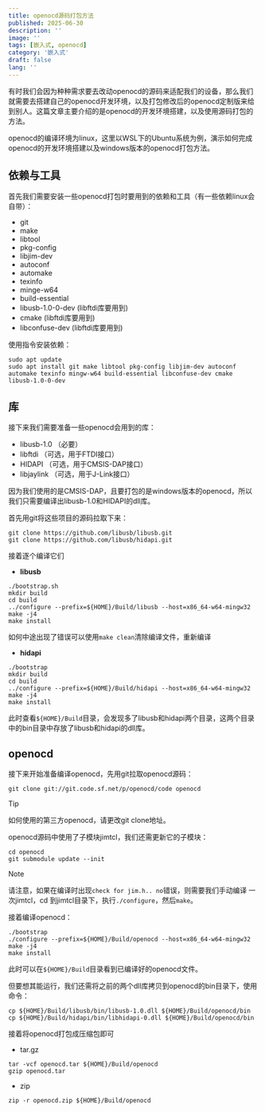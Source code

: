 ```yaml
---
title: openocd源码打包方法
published: 2025-06-30
description: ''
image: ''
tags: [嵌入式, openocd]
category: '嵌入式'
draft: false
lang: ''
---
```


有时我们会因为种种需求要去改动openocd的源码来适配我们的设备，那么我们就需要去搭建自己的openocd开发环境，以及打包修改后的openocd定制版来给到别人。这篇文章主要介绍的是openocd的开发环境搭建，以及使用源码打包的方法。

openocd的编译环境为linux，这里以WSL下的Ubuntu系统为例，演示如何完成openocd的开发环境搭建以及windows版本的openocd打包方法。

## 依赖与工具

首先我们需要安装一些openocd打包时要用到的依赖和工具（有一些依赖linux会自带）：

- git
- make
- libtool
- pkg-config
- libjim-dev
- autoconf
- automake
- texinfo
- minge-w64
- build-essential
- libusb-1.0-0-dev (libftdi库要用到)
- cmake (libftdi库要用到)
- libconfuse-dev (libftdi库要用到)

使用指令安装依赖：

```shell
sudo apt update
sudo apt install git make libtool pkg-config libjim-dev autoconf automake texinfo mingw-w64 build-essential libconfuse-dev cmake libusb-1.0-0-dev
```

## 库

接下来我们需要准备一些openocd会用到的库：

- libusb-1.0 （必要）
- libftdi （可选，用于FTDI接口）
- HIDAPI （可选，用于CMSIS-DAP接口）
- libjaylink （可选，用于J-Link接口）

因为我们使用的是CMSIS-DAP，且要打包的是windows版本的openocd，所以我们只需要编译出libusb-1.0和HIDAPI的dll库。

首先用git将这些项目的源码拉取下来：

```shell
git clone https://github.com/libusb/libusb.git
git clone https://github.com/libusb/hidapi.git
```

接着逐个编译它们

- **libusb**

```shell
./bootstrap.sh
mkdir build
cd build
../configure --prefix=${HOME}/Build/libusb --host=x86_64-w64-mingw32
make -j4
make install
```

如何中途出现了错误可以使用`make clean`清除编译文件，重新编译

- **hidapi**

```shell
./bootstrap
mkdir build
cd build
../configure --prefix=${HOME}/Build/hidapi --host=x86_64-w64-mingw32
make -j4
make install
```

此时查看`${HOME}/Build`目录，会发现多了libusb和hidapi两个目录，这两个目录中的bin目录中存放了libusb和hidapi的dll库。

## openocd

接下来开始准备编译openocd，先用git拉取openocd源码：

```shell
git clone git://git.code.sf.net/p/openocd/code openocd
```

> [!TIP]
> 如何使用的第三方openocd，请更改git clone地址。

openocd源码中使用了子模块jimtcl，我们还需更新它的子模块：

```shell
cd openocd
git submodule update --init
```

> [!NOTE]
> 请注意，如果在编译时出现`check for jim.h.. no`错误，则需要我们手动编译
> 一次jimtcl，cd 到jimtcl目录下，执行`./configure`，然后`make`。

接着编译openocd：

```shell
./bootstrap
./configure --prefix=${HOME}/Build/openocd --host=x86_64-w64-mingw32
make -j4
make install
```

此时可以在`${HOME}/Build`目录看到已编译好的openocd文件。

但要想其能运行，我们还需将之前的两个dll库拷贝到openocd的bin目录下，使用命令：

```shell
cp ${HOME}/Build/libusb/bin/libusb-1.0.dll ${HOME}/Build/openocd/bin
cp ${HOME}/Build/hidapi/bin/libhidapi-0.dll ${HOME}/Build/openocd/bin
```

接着将openocd打包成压缩包即可

- tar.gz

```shell
tar -vcf openocd.tar ${HOME}/Build/openocd
gzip openocd.tar
```

- zip

```shell
zip -r openocd.zip ${HOME}/Build/openocd
```
